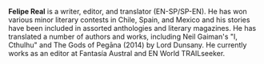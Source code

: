 **Felipe Real** is a writer, editor, and translator (EN-SP/SP-EN). He has won various minor literary contests in Chile, Spain, and Mexico and his stories have been included in assorted anthologies and literary magazines. He has translated a number of authors and works, including Neil Gaiman's "I, Cthulhu" and The Gods of Pegāna (2014) by Lord Dunsany. He currently works as an editor at Fantasía Austral and EN World TRAILseeker.